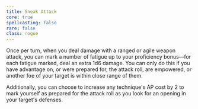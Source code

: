 ```yaml
---
title: Sneak Attack
core: true
spellcasting: false
rare: false
class: rogue
---
```

Once per turn, when you deal damage with a ranged or agile weapon attack, you can mark a number of fatigue up to your proficiency bonus—for each fatigue marked, deal an extra 1d6 damage. You can only do this if you have advantage on, or were prepared for, the attack roll, are empowered, or another foe of your target is within close range of them.

Additionally, you can choose to increase any technique's AP cost by 2 to mark yourself as prepared for the attack roll as you look for an opening in your target's defenses.
